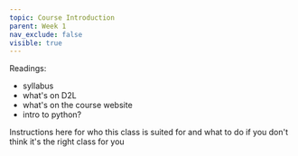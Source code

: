 ```yaml
---
topic: Course Introduction
parent: Week 1
nav_exclude: false
visible: true
---
```


Readings:
* syllabus
* what's on D2L
* what's on the course website
* intro to python?

Instructions here for who this class is suited for and what to do if you don't think it's the right class for you
